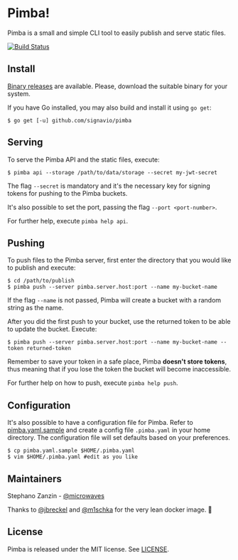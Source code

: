 # Pimba!

Pimba is a small and simple CLI tool to easily publish and serve static files.

[![Build Status](https://travis-ci.org/signavio/pimba.svg?branch=master)](https://travis-ci.org/signavio/pimba)

## Install

[Binary releases](https://github.com/signavio/pimba/releases/) are available.
Please, download the suitable binary for your system.

If you have Go installed, you may also build and install it using `go get`:

```
$ go get [-u] github.com/signavio/pimba
```

## Serving

To serve the Pimba API and the static files, execute:

```
$ pimba api --storage /path/to/data/storage --secret my-jwt-secret
```

The flag `--secret` is mandatory and it's the necessary key for signing
tokens for pushing to the Pimba buckets.

It's also possible to set the port, passing the flag `--port <port-number>`.

For further help, execute `pimba help api`.

## Pushing

To push files to the Pimba server, first enter the directory that you
would like to publish and execute:

```
$ cd /path/to/publish
$ pimba push --server pimba.server.host:port --name my-bucket-name
```

If the flag `--name` is not passed, Pimba will create a bucket with a random
string as the name.

After you did the first push to your bucket, use the returned token to be able
to update the bucket. Execute:

```
$ pimba push --server pimba.server.host:port --name my-bucket-name --token returned-token
```

Remember to save your token in a safe place, Pimba **doesn't store tokens**,
thus meaning that if you lose the token the bucket will become inaccessible.

For further help on how to push, execute `pimba help push`.

## Configuration

It's also possible to have a configuration file for Pimba. Refer to
[pimba.yaml.sample](pimba.yaml.sample) and create a config file `.pimba.yaml`
in your home directory. The configuration file will set defaults
based on your preferences.

```
$ cp pimba.yaml.sample $HOME/.pimba.yaml
$ vim $HOME/.pimba.yaml #edit as you like
```

## Maintainers

Stephano Zanzin - [@microwaves](https://github.com/microwaves)

Thanks to [@jbreckel](https://github.com/jbreckel) and [@m1schka](https://github.com/m1schka) for the very lean docker image. :unicorn:

## License

Pimba is released under the MIT license. See [LICENSE](LICENSE).
